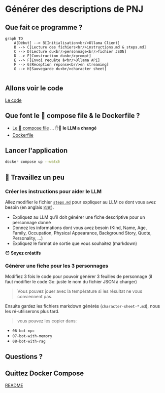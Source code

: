 # Générer des descriptions de PNJ

## Que fait ce programme ?

```mermaid
graph TD
    A[Début] --> B[Initialisation<br/>Ollama Client]
    B --> C[Lecture des fichiers<br/>instructions.md & steps.md]
    C --> D[Lecture du<br/>personnage<br/>fichier JSON]
    D --> E[Construction du<br/>prompt]
    E --> F[Envoi requête à<br/>Ollama API]
    F --> G[Réception réponse<br/>en streaming]
    G --> H[Sauvegarde du<br/>character sheet]
    
```

## Allons voir le code

[Le code](main.go)

## Que font le 🐳 compose file & le Dockerfile ?

- [Le 🐳 compose file](compose.yml) ... ✋👀 **le LLM a changé**
- [Dockerfile](Dockerfile)

## Lancer l'application

```bash
docker compose up --watch
```

## 🚧 Travaillez un peu

### Créer les instructions pour aider le LLM

Allez modifier le fichier [`steps.md`](steps.md) pour expliquer au LLM ce dont vous avez besoin (en anglais 🇬🇧).

- Expliquez au LLM qu'il doit générer une fiche descriptive pour un personnage donné
- Donnez les informations dont vous avez besoin (Kind, Name, Age, Family, Occupation, Physical Appearance, Background Story, Quote, Personality, ...)
- Expliquez le format de sortie que vous souhaitez (markdown)

😈 **Soyez créatifs**


### Générer une fiche pour les 3 personnages

Modifiez 3 fois le code pour pouvoir générer 3 feuilles de personnage (il faut modifier le code Go: juste le nom du fichier JSON à charger)

> Vous pouvez jouer avec la température si les résultat ne vous conviennent pas.

Ensuite gardez les fichiers markdown générés (`character-sheet-*.md`), nous les ré-utiliserons plus tard.
> vous pouvez les copier dans:
- `06-bot-npc`
- `07-bot-with-memory`
- `08-bot-with-rag`



## Questions ?

## Quittez Docker Compose

[README](../README.md)


